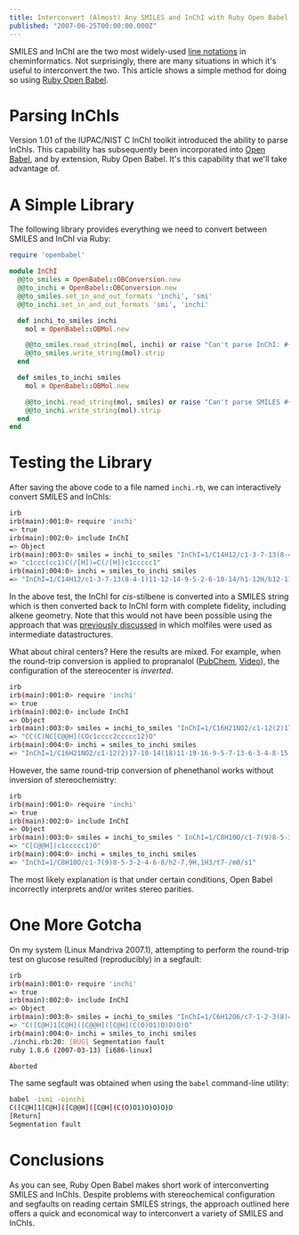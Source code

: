 ```yaml
---
title: Interconvert (Almost) Any SMILES and InChI with Ruby Open Babel
published: "2007-06-25T00:00:00.000Z"
---
```


SMILES and InChI are the two most widely-used [line notations](http://depth-first.com/articles/2007/03/14/eleven-qualities-of-the-perfect-line-notation-for-the-web) in cheminformatics. Not surprisingly, there are many situations in which it's useful to interconvert the two. This article shows a simple method for doing so using [Ruby Open Babel](http://depth-first.com/articles/tag/rubyopenbabel).

# Parsing InChIs

Version 1.01 of the IUPAC/NIST C InChI toolkit introduced the ability to parse InChIs. This capability has subsequently been incorporated into [Open Babel](http://openbabel.sf.net), and by extension, Ruby Open Babel. It's this capability that we'll take advantage of.

# A Simple Library

The following library provides everything we need to convert between SMILES and InChI via Ruby:

```ruby
require 'openbabel'

module InChI
  @@to_smiles = OpenBabel::OBConversion.new
  @@to_inchi = OpenBabel::OBConversion.new
  @@to_smiles.set_in_and_out_formats 'inchi', 'smi'
  @@to_inchi.set_in_and_out_formats 'smi', 'inchi'

  def inchi_to_smiles inchi
    mol = OpenBabel::OBMol.new

    @@to_smiles.read_string(mol, inchi) or raise "Can't parse InChI: #{inchi}."
    @@to_smiles.write_string(mol).strip
  end

  def smiles_to_inchi smiles
    mol = OpenBabel::OBMol.new

    @@to_inchi.read_string(mol, smiles) or raise "Can't parse SMILES #{smiles}."
    @@to_inchi.write_string(mol).strip
  end
end
```

# Testing the Library

After saving the above code to a file named `inchi.rb`, we can interactively convert SMILES and InChIs:

```bash
irb
irb(main):001:0> require 'inchi'
=> true
irb(main):002:0> include InChI
=> Object
irb(main):003:0> smiles = inchi_to_smiles "InChI=1/C14H12/c1-3-7-13(8-4-1)11-12-14-9-5-2-6-10-14/h1-12H/b12-11-"
=> "c1ccc(cc1)C(/[H])=C(/[H])c1ccccc1"
irb(main):004:0> inchi = smiles_to_inchi smiles
=> "InChI=1/C14H12/c1-3-7-13(8-4-1)11-12-14-9-5-2-6-10-14/h1-12H/b12-11-"
```

In the above test, the InChI for *cis*-stilbene is converted into a SMILES string which is then converted back to InChI form with complete fidelity, including alkene geometry. Note that this would not have been possible using the approach that was [previously discussed](http://depth-first.com/articles/2006/09/19/decoding-inchis-with-rino) in which molfiles were used as intermediate datastructures.

What about chiral centers? Here the results are mixed. For example, when the round-trip conversion is applied to propranalol ([PubChem](http://pubchem.ncbi.nlm.nih.gov/summary/summary.cgi?cid=21138), [Video](http://60minutes.yahoo.com/segment/21/memory_drug)), the configuration of the stereocenter is *inverted*.

```bash
irb
irb(main):001:0> require 'inchi'
=> true
irb(main):002:0> include InChI
=> Object
irb(main):003:0> smiles = inchi_to_smiles "InChI=1/C16H21NO2/c1-12(2)17-10-14(18)11-19-16-9-5-7-13-6-3-4-8-15(13)16/h3-9,12,14,17-18H,10-11H2,1-2H3/t14-/m1/s1"
=> "CC(C)NC[C@@H](COc1cccc2ccccc12)O"
irb(main):004:0> inchi = smiles_to_inchi smiles
=> "InChI=1/C16H21NO2/c1-12(2)17-10-14(18)11-19-16-9-5-7-13-6-3-4-8-15(13)16/h3-9,12,14,17-18H,10-11H2,1-2H3/t14-/m0/s1"
```

However, the same round-trip conversion of phenethanol works without inversion of stereochemistry:

```bash
irb
irb(main):001:0> require 'inchi'
=> true
irb(main):002:0> include InChI
=> Object
irb(main):003:0> smiles = inchi_to_smiles " InChI=1/C8H10O/c1-7(9)8-5-3-2-4-6-8/h2-7,9H,1H3/t7-/m0/s1"
=> "C[C@@H](c1ccccc1)O"
irb(main):004:0> inchi = smiles_to_inchi smiles
=> "InChI=1/C8H10O/c1-7(9)8-5-3-2-4-6-8/h2-7,9H,1H3/t7-/m0/s1"
```

The most likely explanation is that under certain conditions, Open Babel incorrectly interprets and/or writes stereo parities.

# One More Gotcha

On my system (Linux Mandriva 2007.1), attempting to perform the round-trip test on glucose resulted (reproducibly) in a segfault:

```bash
irb
irb(main):001:0> require 'inchi'
=> true
irb(main):002:0> include InChI
=> Object
irb(main):003:0> smiles = inchi_to_smiles "InChI=1/C6H12O6/c7-1-2-3(8)4(9)5(10)6(11)12-2/h2-11H,1H2/t2-,3-,4+,5-,6?/m1/s1"
=> "C([C@H]1[C@H]([C@@H]([C@H](C(O)O1)O)O)O)O"
irb(main):004:0> inchi = smiles_to_inchi smiles
./inchi.rb:20: [BUG] Segmentation fault
ruby 1.8.6 (2007-03-13) [i686-linux]

Aborted
```

The same segfault was obtained when using the <code>babel</code> command-line utility:

```bash
babel -ismi -oinchi
C([C@H]1[C@H]([C@@H]([C@H](C(O)O1)O)O)O)O
[Return]
Segmentation fault
```

# Conclusions

As you can see, Ruby Open Babel makes short work of interconverting SMILES and InChIs. Despite problems with stereochemical configuration and segfaults on reading certain SMILES strings, the approach outlined here offers a quick and economical way to interconvert a variety of SMILES and InChIs.

